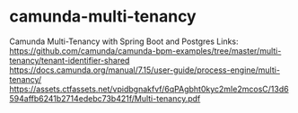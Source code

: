 # camunda-multi-tenancy
Camunda Multi-Tenancy with Spring Boot and Postgres
Links:
https://github.com/camunda/camunda-bpm-examples/tree/master/multi-tenancy/tenant-identifier-shared
https://docs.camunda.org/manual/7.15/user-guide/process-engine/multi-tenancy/
https://assets.ctfassets.net/vpidbgnakfvf/6qPAgbht0kyc2mIe2mcosC/13d6594affb6241b2714edebc73b421f/Multi-tenancy.pdf
